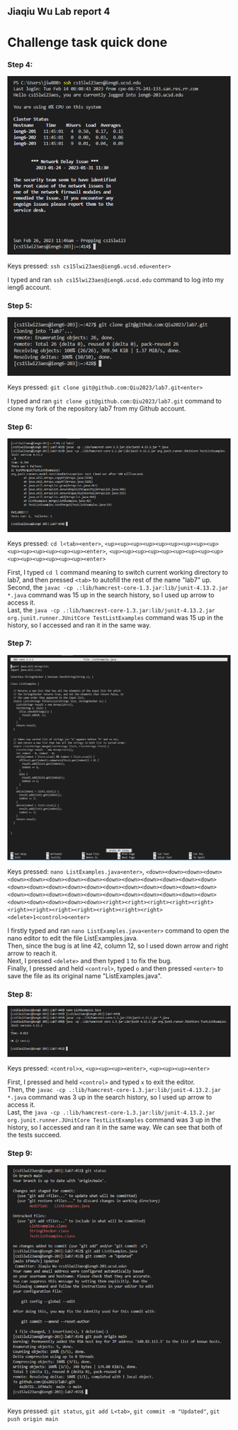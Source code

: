 ## Jiaqiu Wu Lab report 4
# Challenge task quick done

### Step 4:

![image](fig19.png) 

Keys pressed: `ssh cs15lwi23aes@ieng6.ucsd.edu<enter>`
  
I typed and ran `ssh cs15lwi23aes@ieng6.ucsd.edu` command to log into my ieng6 account.

### Step 5:

![image](fig20.png)

Keys pressed: `git clone git@github.com:Qiu2023/lab7.git<enter>`

I typed and ran `git clone git@github.com:Qiu2023/lab7.git` command to clone my fork of the repository lab7 from my Github account.

### Step 6:

![image](fig21.png)

Keys pressed: `cd l<tab><enter>`, `<up><up><up><up><up><up><up><up><up><up><up><up><up><up><up><enter>`, `<up><up><up><up><up><up><up><up><up><up><up><up><up><up><up><enter>`

First, I typed `cd l` command meaning to switch current working directory to lab7, and then pressed `<tab>` to autofill the rest of the name "lab7" up. \
Second, the `javac -cp .:lib/hamcrest-core-1.3.jar:lib/junit-4.13.2.jar *.java` command was 15 up in the search history, so I used up arrow to access it. \
Last, the `java -cp .:lib/hamcrest-core-1.3.jar:lib/junit-4.13.2.jar org.junit.runner.JUnitCore TestListExamples` command was 15 up in the history, so I accessed and ran it in the same way.

### Step 7:

![image](fig22.png)

Keys pressed: `nano ListExamples.java<enter>`, `<down><down><down><down><down><down><down><down><down><down><down><down><down><down><down><down><down><down><down><down><down><down><down><down><down><down><down><down><down><down><down><down><down><down><down><down><down><down><down><down><down><down><right><right><right><right><right><right><right><right><right><right><right><right><delete>1<control>o<enter>`

I firstly typed and ran `nano ListExamples.java<enter>` command to open the nano editor to edit the file ListExamples.java. \
Then, since the bug is at line 42, column 12, so I used down arrow and right arrow to reach it. \
Next, I pressed `<delete>` and then typed `1` to fix the bug. \
Finally, I pressed and held `<control>`, typed `o` and then pressed `<enter>` to save the file as its original name "ListExamples.java".

### Step 8:

![image](fig23.png)

Keys pressed: `<control>x`, `<up><up><up><enter>`, `<up><up><up><enter>`

First, I pressed and held `<control>` and typed `x` to exit the editor. \
Then, the `javac -cp .:lib/hamcrest-core-1.3.jar:lib/junit-4.13.2.jar *.java` command was 3 up in the search history, so I used up arrow to access it. \
Last, the `java -cp .:lib/hamcrest-core-1.3.jar:lib/junit-4.13.2.jar org.junit.runner.JUnitCore TestListExamples` command was 3 up in the history, so I accessed and ran it in the same way. We can see that both of the tests succeed.

### Step 9:

![image](fig24.png)

Keys pressed: `git status`, `git add L<tab>`, `git commit -m "Updated"`, `git push origin main`
